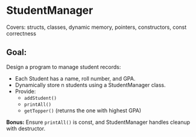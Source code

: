 # StudentManager
Covers: structs, classes, dynamic memory, pointers, constructors, const correctness

## Goal:

Design a program to manage student records:

- Each Student has a name, roll number, and GPA.
- Dynamically store n students using a StudentManager class.
- Provide:
    - `addStudent()`
    - `printAll()`
    - `getTopper()` (returns the one with highest GPA)

**Bonus:** Ensure `printAll()` is const, and StudentManager handles cleanup with destructor.

